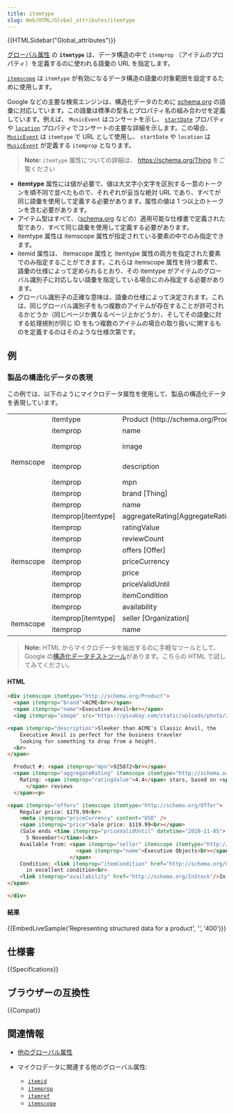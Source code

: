 ```yaml
---
title: itemtype
slug: Web/HTML/Global_attributes/itemtype
---
```


{{HTMLSidebar("Global_attributes")}}

[グローバル属性](/ja/docs/Web/HTML/Global_attributes) の **`itemtype`** は、データ構造の中で `itemprop` （アイテムのプロパティ）を定義するのに使われる語彙の URL を指定します。

[`itemscope`](/ja/docs/Web/HTML/Global_attributes/itemscope) は `itemtype` が有効になるデータ構造の語彙の対象範囲を設定するために使用します。

Google などの主要な検索エンジンは、構造化データのために [schema.org](https://schema.org/) の語彙に対応しています。この語彙は標準の型名とプロパティ名の組み合わせを定義しています。例えば、 `MusicEvent` はコンサートを示し、 [`startDate`](https://schema.org/startDate) プロパティや [`location`](https://schema.org/location) プロパティでコンサートの主要な詳細を示します。この場合、 [`MusicEvent`](https://schema.org/MusicEvent) は `itemtype` で URL として使用し、 `startDate` や `location` は [`MusicEvent`](https://schema.org/MusicEvent) が定義する `itemprop` となります。

> **Note:** `itemtype` 属性についての詳細は、 <https://schema.org/Thing> をご覧ください

- **itemtype** 属性には値が必要で、値は大文字小文字を区別する一意のトークンを順不同で並べたもので、それぞれが妥当な絶対 URL であり、すべてが同じ語彙を使用して定義する必要があります。属性の値は 1 つ以上のトークンを含む必要があります。
- アイテム型はすべて、（[schema.org](https://schema.org/) などの）適用可能な仕様書で定義された型であり、すべて同じ語彙を使用して定義する必要があります。
- itemtype 属性は itemscope 属性が指定されている要素の中でのみ指定できます。
- itemid 属性は、 itemscope 属性と itemtype 属性の両方を指定された要素でのみ指定することができます。これらは itemscope 属性を持つ要素で、語彙の仕様によって定められるとおり、その itemtype がアイテムのグローバル識別子に対応しない語彙を指定している場合にのみ指定する必要があります。
- グローバル識別子の正確な意味は、語彙の仕様によって決定されます。これは、同じグローバル識別子をもつ複数のアイテムが存在することが許可されるかどうか（同じページか異なるページ上かどうか）、そしてその語彙に対する処理規則が同じ ID をもつ複数のアイテムの場合の取り扱いに関するものを定義するのはそのような仕様次第です。

## 例

### 製品の構造化データの表現

この例では、以下のようにマイクロデータ属性を使用して、製品の構造化データを表現しています。

<table class="standard-table">
  <tbody>
    <tr>
      <td rowspan="7">itemscope</td>
      <td>itemtype</td>
      <td colspan="2">Product (http://schema.org/Product)</td>
    </tr>
    <tr>
      <td>itemprop</td>
      <td>name</td>
      <td>Executive Anvil</td>
    </tr>
    <tr>
      <td>itemprop</td>
      <td>image</td>
      <td>
        https://pixabay.com/static/uploads/photo/2015/09/05/18/15/suitcase-924605_960_720.png
      </td>
    </tr>
    <tr>
      <td>itemprop</td>
      <td>description</td>
      <td>
        Sleeker than ACME's Classic Anvil, the Executive Anvil is perfect for
        the business traveler looking for something to drop from a height.
      </td>
    </tr>
    <tr>
      <td>itemprop</td>
      <td>mpn</td>
      <td>925872</td>
    </tr>
    <tr>
      <td>itemprop</td>
      <td>brand [Thing]</td>
      <td></td>
    </tr>
    <tr>
      <td>itemprop</td>
      <td>name</td>
      <td>ACME</td>
    </tr>
    <tr>
      <td rowspan="9">itemscope</td>
      <td>itemprop[itemtype]</td>
      <td>aggregateRating[AggregateRating]</td>
      <td></td>
    </tr>
    <tr>
      <td>itemprop</td>
      <td>ratingValue</td>
      <td>4.4</td>
    </tr>
    <tr>
      <td>itemprop</td>
      <td>reviewCount</td>
      <td>89</td>
    </tr>
    <tr>
      <td>itemprop</td>
      <td>offers [Offer]</td>
      <td>http://schema.org/Offer</td>
    </tr>
    <tr>
      <td>itemprop</td>
      <td>priceCurrency</td>
      <td>USD</td>
    </tr>
    <tr>
      <td>itemprop</td>
      <td>price</td>
      <td>119.99</td>
    </tr>
    <tr>
      <td>itemprop</td>
      <td>priceValidUntil</td>
      <td>2020-11-05</td>
    </tr>
    <tr>
      <td>itemprop</td>
      <td>itemCondition</td>
      <td>http://schema.org/UsedCondition</td>
    </tr>
    <tr>
      <td>itemprop</td>
      <td>availability</td>
      <td>http://schema.org/InStock</td>
    </tr>
    <tr>
      <td rowspan="2">itemscope</td>
      <td>itemprop[itemtype]</td>
      <td>seller [Organization]</td>
      <td>http://schema.org/Organization</td>
    </tr>
    <tr>
      <td>itemprop</td>
      <td>name</td>
      <td>Executive Objects</td>
    </tr>
  </tbody>
</table>

> **Note:**  HTML からマイクロデータを抽出するのに手軽なツールとして、 Google の[構造化データテストツール](https://developers.google.com/structured-data/testing-tool/)があります。こちらの HTML で試してみてください。

#### HTML

```html
<div itemscope itemtype="http://schema.org/Product">
  <span itemprop="brand">ACME<br></span>
  <span itemprop="name">Executive Anvil<br></span>
  <img itemprop="image" src="https://pixabay.com/static/uploads/photo/2015/09/05/18/15/suitcase-924605_960_720.png" width="50" height="50" alt="Executive Anvil logo" /><br>

<span itemprop="description">Sleeker than ACME's Classic Anvil, the
    Executive Anvil is perfect for the business traveler
    looking for something to drop from a height.
  <br>
</span>

  Product #: <span itemprop="mpn">925872<br></span>
  <span itemprop="aggregateRating" itemscope itemtype="http://schema.org/AggregateRating">
    Rating: <span itemprop="ratingValue">4.4</span> stars, based on <span itemprop="reviewCount">89
      </span> reviews
  </span><p>

<span itemprop="offers" itemscope itemtype="http://schema.org/Offer">
    Regular price: $179.99<br>
    <meta itemprop="priceCurrency" content="USD" />
    <span itemprop="price">Sale price: $119.99<br></span>
    (Sale ends <time itemprop="priceValidUntil" datetime="2020-11-05">
      5 November!</time>)<br>
    Available from: <span itemprop="seller" itemscope itemtype="http://schema.org/Organization">
                      <span itemprop="name">Executive Objects<br></span>
                    </span>
    Condition: <link itemprop="itemCondition" href="http://schema.org/UsedCondition"/>Previously owned,
      in excellent condition<br>
    <link itemprop="availability" href="http://schema.org/InStock"/>In stock! Order now!
</span>

</div>
```

#### 結果

{{EmbedLiveSample('Representing structured data for a product', '', '400')}}

## 仕様書

{{Specifications}}

## ブラウザーの互換性

{{Compat}}

## 関連情報

- [他のグローバル属性](/ja/docs/Web/HTML/Global_attributes)
- マイクロデータに関連する他のグローバル属性:

  - [`itemid`](/en-US/docs/Web/HTML/Global_attributes/itemid)
  - [`itemprop`](/en-US/docs/Web/HTML/Global_attributes/itemprop)
  - [`itemref`](/en-US/docs/Web/HTML/Global_attributes/itemref)
  - [`itemscope`](/en-US/docs/Web/HTML/Global_attributes/itemscope)
